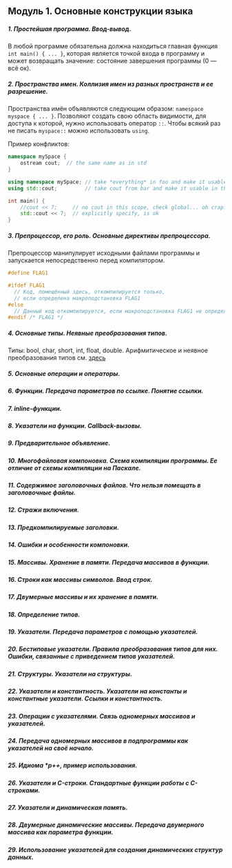 ## Модуль 1. Основные конструкции языка

##### 1. Простейшая программа. Ввод-вывод.
В любой программе обязательна должна находиться главная функция `int main() { ... }`, которая является точкой входа в программу и может возвращать значение: состояние завершения программы (0 — всё ок).

##### 2. Пространства имен. Коллизия имен из разных пространств и ее разрешение.
Пространства имён объявляются следующим образом: `namespace myspace { ... }`. Позволяют создать свою область видимости, для доступа к которой, нужно использовать оператор `::`. Чтобы всякий раз не писать `myspace::` можно использовать `using`.

Пример конфликтов:

```cpp
namespace mySpace {
    ostream cout;  // the same name as in std
}

using namespace mySpace; // take *everything* in foo and make it usable in this scope
using std::cout;         // take cout from bar and make it usable in this scope

int main() {
    //cout << 7;     // no cout in this scope, check global... oh crap!
    std::cout << 7;  // explicitly specify, is ok
}
```

##### 3. Препроцессор, его роль. Основные директивы препроцессора.
Препроцессор манипулирует исходными файлами программы и запускается непосредственно перед компилятором.

```cpp
#define FLAG1

#ifdef FLAG1
  // Код, помещённый здесь, откомпилируется только,
  // если определена макроподстановка FLAG1
#else
  // Данный код откомпилируется, если макроподстановка FLAG1 не определена
#endif /* FLAG1 */
```

##### 4. Основные типы. Неявные преобразования типов.
Типы: bool, char, short, int, float, double.
Арифмитическое и неявное преобразования типов см. [здесь](http://scilib.narod.ru/_Games/Lippman/c04.html)

##### 5. Основные операции и операторы.

##### 6. Функции. Передача параметров по ссылке. Понятие ссылки.

##### 7. inline-функции.

##### 8. Указатели на функции. Callback-вызовы.

##### 9. Предварительное объявление.

##### 10. Многофайловая компоновка. Схема компиляции программы. Ее отличие от схемы компиляции на Паскале.

##### 11. Содержимое заголовочных файлов. Что нельзя помещать в заголовочные файлы.

##### 12. Стражи включения. 

##### 13. Предкомпилируемые заголовки.

##### 14. Ошибки и особенности компоновки.

##### 15. Массивы. Хранение в памяти. Передача массивов в функции.

##### 16. Строки как массивы символов. Ввод строк.

##### 17. Двумерные массивы и их хранение в памяти. 

##### 18. Определение типов.

##### 19. Указатели. Передача параметров с помощью указателей.

##### 20. Бестиповые указатели. Правила преобразования типов для них. Ошибки, связанные с приведением типов указателей.

##### 21. Структуры. Указатели на структуры.

##### 22. Указатели и константность. Указатели на константы и константные указатели. Ссылки и константность.

##### 23. Операции с указателями. Связь одномерных массивов и указателей.

##### 24. Передача одномерных массивов в подпрограммы как указателей на своё начало.

##### 25. Идиома *p++, пример использования.

##### 26. Указатели и C-строки. Стандартные функции работы с C-строками.

##### 27. Указатели и динамическая память.

##### 28. Двумерные динамические массивы. Передача двумерного массива как параметра функции.

##### 29. Использование указателей для создания динамических структур данных.
